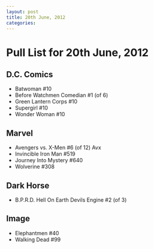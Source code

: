 ```yaml
---
layout: post
title: 20th June, 2012
categories:
---
```


# Pull List for 20th June, 2012

## D.C. Comics

* Batwoman #10
* Before Watchmen Comedian #1 (of 6)
* Green Lantern Corps #10
* Supergirl #10
* Wonder Woman #10

## Marvel

* Avengers vs. X-Men #6 (of 12) Avx
* Invincible Iron Man #519
* Journey Into Mystery #640
* Wolverine #308

## Dark Horse

* B.P.R.D. Hell On Earth Devils Engine #2 (of 3)

## Image

* Elephantmen #40
* Walking Dead #99